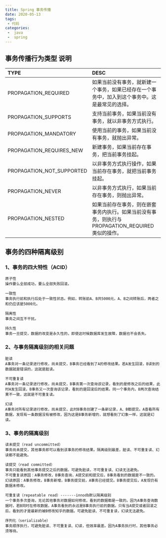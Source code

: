 ```yaml
---
title: Spring 事务传播
date: 2020-05-13
tags:
 - 代码
categories:
 -  java
 -  spring
---
```


## 事务传播行为类型	说明
TYPE | DESC
:----  | :----
PROPAGATION_REQUIRED | 如果当前没有事务，就新建一个事务，如果已经存在一个事务中，加入到这个事务中。这是最常见的选择。
PROPAGATION_SUPPORTS | 支持当前事务，如果当前没有事务，就以非事务方式执行。
PROPAGATION_MANDATORY | 使用当前的事务，如果当前没有事务，就抛出异常。
PROPAGATION_REQUIRES_NEW | 新建事务，如果当前存在事务，把当前事务挂起。
PROPAGATION_NOT_SUPPORTED | 以非事务方式执行操作，如果当前存在事务，就把当前事务挂起。
PROPAGATION_NEVER | 以非事务方式执行，如果当前存在事务，则抛出异常。
PROPAGATION_NESTED | 如果当前存在事务，则在嵌套事务内执行。如果当前没有事务，则执行与PROPAGATION_REQUIRED类似的操作。

## 事务的四种隔离级别

### 1、事务的四大特性（ACID）
    原子性
    操作要么全部成功，要么全部失败回滚。
    
    一致性
    事务执行前和执行后处于一致性状态。例如，转账前A、B共5000元，A、B之间转账后，两者之和仍应该是5000元。
    
    隔离性
    事务之间互不干扰。
    
    持久性
    事务一旦提交，数据的改变是永久性的，即使这时候数据库发生故障，数据也不会丢失。


### 2、与事务隔离级别的相关问题
    脏读
    A事务对一条记录进行修改，尚未提交，B事务已经看到了A的修改结果。若A发生回滚，B读到的数据就是错误的，这就是脏读。
    
    不可重复读
    A事务对一条记录进行修改，尚未提交，B事务第一次查询该记录，看到的是修改之后的结果，此时A发生回滚，B事务又一次查询该记录，看到的是回滚后的结果。同一个事务内，B两次查询结果不一致，这就是不可重复读。
    
    幻读
    A事务对所有记录进行修改，尚未提交，此时B事务创建了一条新记录，A、B都提交。A查看所有数据，发现有一条数据没有被修改，因为这是B事务新增的，就想看到了幻象一样，这就是幻读。


### 3、事务的隔离级别
    读未提交（read uncommitted）
    事务尚未提交，其他事务即可以看到该事务的修改结果。隔离级别最差，脏读、不可重复读、幻读都不能避免。
    
    读提交（read committed）
    事务只能看到其他事务提交之后的数据。可避免脏读，不可重复读、幻读无法避免。
    不可重复读原因：A事务修改，B事务查询，A提交前和提交后，B事务看到的数据是不一致的。
    幻读原因：A事务修改，B事务新增，B事务提交前，A事务已经提交。B事务提交后，A发现仍有数据未修改。
    
    可重复读（repeatable read）-------innodb默认隔离级别
    一个事务多次查询，无论其他事务对数据如何修改，看到的数据都是一致的。因为A事务查询数据时，若B同时在修改数据，A事务看到的永远是B事务执行前的数据。只有当A提交或者回滚之后，看到的才是最新的被B修改知乎的数据。可避免脏读、不可重复读，幻读无法避免。
    
    序列化（serializable）
    事务顺序执行，可避免脏读、不可重复读、幻读，但效率最差。因为A事务执行时，其他事务必须等待。

